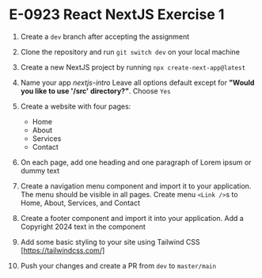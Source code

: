 # E-0923 React NextJS Exercise 1

1. Create a `dev` branch after accepting the assignment
2. Clone the repository and run `git switch dev` on your local machine
3. Create a new NextJS project by running `npx create-next-app@latest`
4. Name your app *nextjs-intro* Leave all options default except for **"Would you like to use '/src' directory?"**. Choose `Yes`
5. Create a website with four pages:
  
   - Home
   - About
   - Services
   - Contact

6. On each page, add one heading and one paragraph of Lorem ipsum or dummy text
7. Create a navigation menu component and import it to your application. The menu should be visible in all pages. Create menu `<Link />`s to Home, About, Services, and Contact
8. Create a footer component and import it into your application. Add a Copyright 2024 text in the component
9. Add some basic styling to your site using Tailwind CSS [https://tailwindcss.com/]
10. Push your changes and create a PR from `dev` to `master/main`
